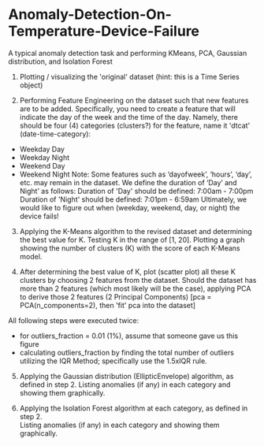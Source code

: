 # Anomaly-Detection-On-Temperature-Device-Failure
A typical anomaly detection task and performing KMeans, PCA, Gaussian distribution, and Isolation Forest

1) Plotting / visualizing the 'original' dataset (hint: this is a Time Series object)

2) Performing Feature Engineering on the dataset such that new features are to be added. Specifically, you need to create a feature that will indicate the day of the week and the time of the day. Namely, there should be four (4) categories (clusters?) for the feature, name it 'dtcat' (date-time-category):
- Weekday Day
- Weekday Night
- Weekend Day
- Weekend Night
Note: Some features such as ‘dayofweek’, ‘hours’, ‘day’, etc. may remain in the dataset.
We define the duration of ‘Day’ and Night’ as follows: 
Duration of 'Day' should be defined: 7:00am - 7:00pm 
Duration of 'Night' should be defined: 7:01pm - 6:59am
Ultimately, we would like to figure out when (weekday, weekend, day, or night) the device fails!

3) Applying the K-Means algorithm to the revised dataset and determining the best value for K. Testing K in the range of [1, 20]. Plotting a graph showing the number of clusters (K) with the score of each K-Means model. 

4) After determining the best value of K, plot (scatter plot) all these K clusters by choosing 2 features from the dataset. Should the dataset has more than 2 features (which most likely will be the case), applying PCA to derive those 2 features (2 Principal Components) [pca = PCA(n_components=2), then 'fit' pca into the dataset]

All following steps were executed twice:
- for outliers_fraction = 0.01 (1%), assume that someone gave us this figure
- calculating outliers_fraction by finding the total number of outliers utilizing the IQR Method; specifically use the 1.5xIQR rule.

5) Applying the Gaussian distribution (EllipticEnvelope) algorithm, as defined in step 2. 
Listing anomalies (if any) in each category and showing them graphically.

6) Applying the Isolation Forest algorithm at each category, as defined in step 2.  
Listing anomalies (if any) in each category and showing them graphically.

